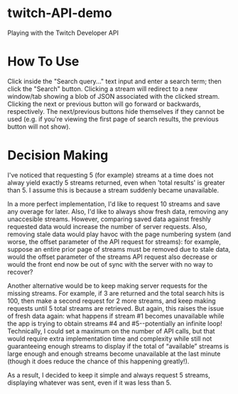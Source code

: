# twitch-API-demo
Playing with the Twitch Developer API

# How To Use
Click inside the "Search query..." text input and enter a search term; then click the "Search" button.  Clicking a stream will redirect to a new window/tab showing a blob of JSON associated with the clicked stream.  Clicking the next or previous button will go forward or backwards, respectively.  The next/previous buttons hide themselves if they cannot be used (e.g. if you're viewing the first page of search results, the previous button will not show).

# Decision Making
I've noticed that requesting 5 (for example) streams at a time does not alway yield exactly 5 streams returned, even when 'total results' is greater than 5.  I assume this is because a stream suddenly became unavailable.  

In a more perfect implementation, I'd like to request 10 streams and save any overage for later.  Also, I'd like to always show fresh data, removing any unaccesible streams.  However, comparing saved data against freshly requested data would increase the number of server requests.  Also, removing stale data would play havoc with the page numbering system (and worse, the offset parameter of the API request for streams):  for example, suppose an entire prior page of streams must be removed due to stale data, would the offset parameter of the streams API request also decrease or would the front end now be out of sync with the server with no way to recover?  

Another alternative would be to keep making server requests for the missing streams.  For example, if 3 are returned and the total search hits is 100, then make a second request for 2 more streams, and keep making requests until 5 total streams are retrieved.  But again, this raises the issue of fresh data again: what happens if stream #1 becomes unavailable while the app is trying to obtain streams #4 and #5--potentially an infinite loop!  Technically, I could set a maximum on the number of API calls, but that would require extra implementation time and complexity while still not guaranteeing enough streams to display if the total of “available” streams is large enough and enough streams become unavailable at the last minute (though it does reduce the chance of this happening greatly!). 

As a result, I decided to keep it simple and always request 5 streams, displaying whatever was sent, even if it was less than 5.
